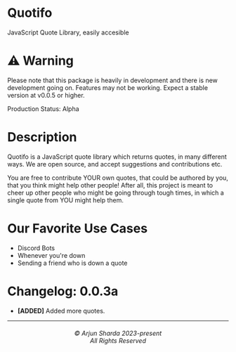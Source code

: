 # Quotifo
JavaScript Quote Library, easily accesible

# :warning: Warning
 Please note that this package is heavily in development and there is new development going on. Features may not be working. Expect a stable version at v0.0.5 or higher.

Production Status: Alpha

# Description

Quotifo is a JavaScript quote library which returns quotes, in many different ways. We are open source, and accept suggestions and contributions etc.

You are free to contribute YOUR own quotes, that could be authored by you, that you think might help other people! After all, this project is meant to cheer up other people who might be going through tough times, in which a single quote from YOU might help them.

# Our Favorite Use Cases

+ Discord Bots
+ Whenever you're down
+ Sending a friend who is down a quote



# Changelog: 0.0.3a

- **[ADDED]** Added more quotes.


<hr>
<h6 align="center">© Arjun Sharda 2023-present 
<br>
All Rights Reserved</h6>
